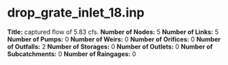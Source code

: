# drop_grate_inlet_18.inp
**Title:** captured flow of 5.83 cfs.
**Number of Nodes:** 5
**Number of Links:** 5
**Number of Pumps:** 0
**Number of Weirs:** 0
**Number of Orifices:** 0
**Number of Outfalls:** 2
**Number of Storages:** 0
**Number of Outlets:** 0
**Number of Subcatchments:** 0
**Number of Raingages:** 0
